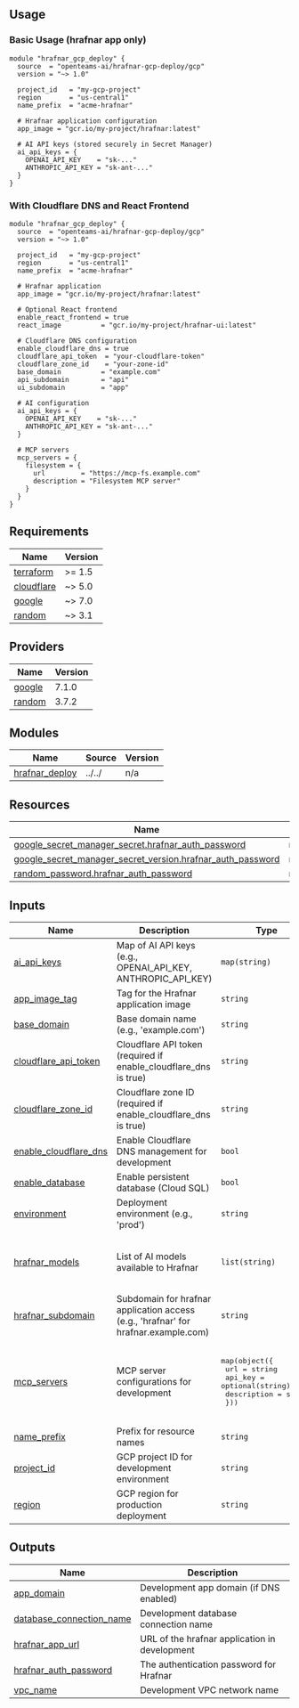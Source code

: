 <!-- BEGIN_TF_DOCS -->


## Usage

### Basic Usage (hrafnar app only)

```hcl
module "hrafnar_gcp_deploy" {
  source  = "openteams-ai/hrafnar-gcp-deploy/gcp"
  version = "~> 1.0"

  project_id   = "my-gcp-project"
  region       = "us-central1"
  name_prefix  = "acme-hrafnar"

  # Hrafnar application configuration
  app_image = "gcr.io/my-project/hrafnar:latest"

  # AI API keys (stored securely in Secret Manager)
  ai_api_keys = {
    OPENAI_API_KEY    = "sk-..."
    ANTHROPIC_API_KEY = "sk-ant-..."
  }
}
```

### With Cloudflare DNS and React Frontend

```hcl
module "hrafnar_gcp_deploy" {
  source  = "openteams-ai/hrafnar-gcp-deploy/gcp"
  version = "~> 1.0"

  project_id   = "my-gcp-project"
  region       = "us-central1"
  name_prefix  = "acme-hrafnar"

  # Hrafnar application
  app_image = "gcr.io/my-project/hrafnar:latest"

  # Optional React frontend
  enable_react_frontend = true
  react_image          = "gcr.io/my-project/hrafnar-ui:latest"

  # Cloudflare DNS configuration
  enable_cloudflare_dns = true
  cloudflare_api_token  = "your-cloudflare-token"
  cloudflare_zone_id    = "your-zone-id"
  base_domain          = "example.com"
  api_subdomain        = "api"
  ui_subdomain         = "app"

  # AI configuration
  ai_api_keys = {
    OPENAI_API_KEY    = "sk-..."
    ANTHROPIC_API_KEY = "sk-ant-..."
  }

  # MCP servers
  mcp_servers = {
    filesystem = {
      url         = "https://mcp-fs.example.com"
      description = "Filesystem MCP server"
    }
  }
}
```

## Requirements

| Name | Version |
|------|---------|
| <a name="requirement_terraform"></a> [terraform](#requirement\_terraform) | >= 1.5 |
| <a name="requirement_cloudflare"></a> [cloudflare](#requirement\_cloudflare) | ~> 5.0 |
| <a name="requirement_google"></a> [google](#requirement\_google) | ~> 7.0 |
| <a name="requirement_random"></a> [random](#requirement\_random) | ~> 3.1 |

## Providers

| Name | Version |
|------|---------|
| <a name="provider_google"></a> [google](#provider\_google) | 7.1.0 |
| <a name="provider_random"></a> [random](#provider\_random) | 3.7.2 |

## Modules

| Name | Source | Version |
|------|--------|---------|
| <a name="module_hrafnar_deploy"></a> [hrafnar\_deploy](#module\_hrafnar\_deploy) | ../../ | n/a |

## Resources

| Name | Type |
|------|------|
| [google_secret_manager_secret.hrafnar_auth_password](https://registry.terraform.io/providers/hashicorp/google/latest/docs/resources/secret_manager_secret) | resource |
| [google_secret_manager_secret_version.hrafnar_auth_password](https://registry.terraform.io/providers/hashicorp/google/latest/docs/resources/secret_manager_secret_version) | resource |
| [random_password.hrafnar_auth_password](https://registry.terraform.io/providers/hashicorp/random/latest/docs/resources/password) | resource |

## Inputs

| Name | Description | Type | Default | Required |
|------|-------------|------|---------|:--------:|
| <a name="input_ai_api_keys"></a> [ai\_api\_keys](#input\_ai\_api\_keys) | Map of AI API keys (e.g., OPENAI\_API\_KEY, ANTHROPIC\_API\_KEY) | `map(string)` | `{}` | no |
| <a name="input_app_image_tag"></a> [app\_image\_tag](#input\_app\_image\_tag) | Tag for the Hrafnar application image | `string` | `"0.1.0.dev295-gf0b1471"` | no |
| <a name="input_base_domain"></a> [base\_domain](#input\_base\_domain) | Base domain name (e.g., 'example.com') | `string` | `""` | no |
| <a name="input_cloudflare_api_token"></a> [cloudflare\_api\_token](#input\_cloudflare\_api\_token) | Cloudflare API token (required if enable\_cloudflare\_dns is true) | `string` | `""` | no |
| <a name="input_cloudflare_zone_id"></a> [cloudflare\_zone\_id](#input\_cloudflare\_zone\_id) | Cloudflare zone ID (required if enable\_cloudflare\_dns is true) | `string` | `""` | no |
| <a name="input_enable_cloudflare_dns"></a> [enable\_cloudflare\_dns](#input\_enable\_cloudflare\_dns) | Enable Cloudflare DNS management for development | `bool` | `false` | no |
| <a name="input_enable_database"></a> [enable\_database](#input\_enable\_database) | Enable persistent database (Cloud SQL) | `bool` | `false` | no |
| <a name="input_environment"></a> [environment](#input\_environment) | Deployment environment (e.g., 'prod') | `string` | `"test"` | no |
| <a name="input_hrafnar_models"></a> [hrafnar\_models](#input\_hrafnar\_models) | List of AI models available to Hrafnar | `list(string)` | <pre>[<br/>  "openai/gpt-4",<br/>  "anthropic/claude-3.5-sonnet"<br/>]</pre> | no |
| <a name="input_hrafnar_subdomain"></a> [hrafnar\_subdomain](#input\_hrafnar\_subdomain) | Subdomain for hrafnar application access (e.g., 'hrafnar' for hrafnar.example.com) | `string` | `"hrafnar"` | no |
| <a name="input_mcp_servers"></a> [mcp\_servers](#input\_mcp\_servers) | MCP server configurations for development | <pre>map(object({<br/>    url         = string<br/>    api_key     = optional(string)<br/>    description = string<br/>  }))</pre> | <pre>{<br/>  "filesystem": {<br/>    "description": "Local filesystem MCP server for development",<br/>    "url": "http://localhost:3001"<br/>  }<br/>}</pre> | no |
| <a name="input_name_prefix"></a> [name\_prefix](#input\_name\_prefix) | Prefix for resource names | `string` | `"hrafnar-dev"` | no |
| <a name="input_project_id"></a> [project\_id](#input\_project\_id) | GCP project ID for development environment | `string` | n/a | yes |
| <a name="input_region"></a> [region](#input\_region) | GCP region for production deployment | `string` | `"us-central1"` | no |

## Outputs

| Name | Description |
|------|-------------|
| <a name="output_app_domain"></a> [app\_domain](#output\_app\_domain) | Development app domain (if DNS enabled) |
| <a name="output_database_connection_name"></a> [database\_connection\_name](#output\_database\_connection\_name) | Development database connection name |
| <a name="output_hrafnar_app_url"></a> [hrafnar\_app\_url](#output\_hrafnar\_app\_url) | URL of the hrafnar application in development |
| <a name="output_hrafnar_auth_password"></a> [hrafnar\_auth\_password](#output\_hrafnar\_auth\_password) | The authentication password for Hrafnar |
| <a name="output_vpc_name"></a> [vpc\_name](#output\_vpc\_name) | Development VPC network name |
<!-- END_TF_DOCS -->
